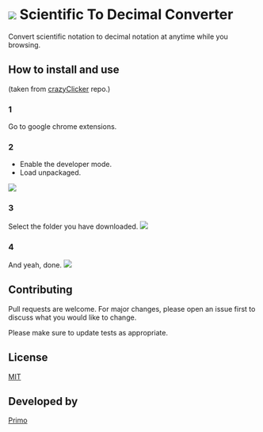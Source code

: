 # <img src="https://lh3.googleusercontent.com/-QmIZZvK2x0I/XQQ1Hlg-4sI/AAAAAAAAEf4/j5KuEmUNmsEFn9HEBtT3oyKE2GMaASZYgCLcBGAs/s64/icon.png"> Scientific To Decimal Converter

Convert scientific notation to decimal notation at anytime while you browsing.

## How to install and use
(taken from [crazyClicker](https://github.com/m-primo/crazyClicker) repo.)

### 1
Go to google chrome extensions.

### 2
- Enable the developer mode.
- Load unpackaged.
<img src="https://lh3.googleusercontent.com/-_f4cwcVX__8/XP8zS7_IAnI/AAAAAAAAEfc/pgJOyhwB9nMeKlWm3NwSGPgIl2aEG9JIQCLcBGAs/s1600/howta1.png">

### 3
Select the folder you have downloaded.
<img src="https://lh3.googleusercontent.com/-mxfEi4BlGgg/XP8zTdd1pMI/AAAAAAAAEfg/v3kjJYvze9I4PetbKybHZYuhAaCyDlKiwCLcBGAs/s1600/howta2.png">

### 4
And yeah, done.
<img src="https://lh3.googleusercontent.com/-JNGk-5_BFHA/XP8zTg3n51I/AAAAAAAAEfk/4zDUPcSKX0kgITt6DV9MY8IMcUWu0p77ACLcBGAs/s1600/howta3.png">

## Contributing
Pull requests are welcome. For major changes, please open an issue first to discuss what you would like to change.

Please make sure to update tests as appropriate.

## License
[MIT](https://choosealicense.com/licenses/mit/)

## Developed by
[Primo](https://mp-primo.blogspot.com/primo)
